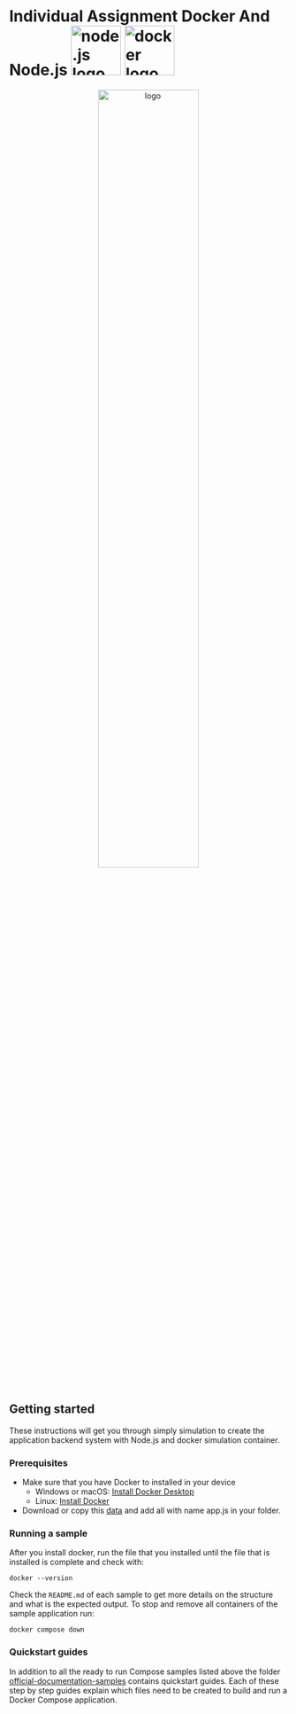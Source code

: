 # Individual Assignment Docker And Node.js <img src="https://img.shields.io/badge/-Node.js-05122A?style=flat&logo=node.js" width="90" alt="node.js logo"> <img src="https://img.shields.io/badge/-Docker-05122A?style=flat&logo=docker" width="90" alt="docker logo">


<p align="center">
  <img src="https://i.morioh.com/2020/01/30/682d7390521c.jpg" width="60%" alt="logo">
</p>

## Getting started

These instructions will get you through simply simulation to create the application backend system
with Node.js and docker simulation container.

### Prerequisites

- Make sure that you have Docker to installed in your device
  - Windows or macOS:
    [Install Docker Desktop](https://www.docker.com/get-started)
  - Linux: [Install Docker](https://www.docker.com/get-started)
- Download or copy this [data](https://gist.github.com/berdoezt/e51718982926f0caa3fcd8ed45111430) and add all with name app.js in your folder.
  
### Running a sample

After you install docker, run the file that you installed until the file that is installed 
is complete and check with:

```console
docker --version
```

Check the `README.md` of each sample to get more details on the structure and
what is the expected output.
To stop and remove all containers of the sample application run:

```console
docker compose down
```

### Quickstart guides

In addition to all the ready to run Compose samples listed above the folder [official-documentation-samples](official-documentation-samples/README.md) contains quickstart guides. Each of these step by step guides explain which files need to be created to build and run a Docker Compose application.
